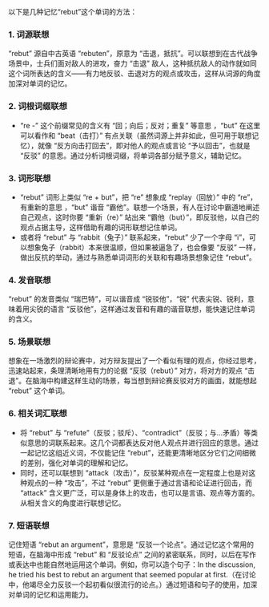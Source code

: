 以下是几种记忆“rebut”这个单词的方法：

### 1. 词源联想
“rebut” 源自中古英语 “rebuten”，原意为 “击退，抵抗”。可以联想到在古代战争场景中，士兵们面对敌人的进攻，奋力 “击退” 敌人，这种抵抗敌人的动作就如同这个词所表达的含义——有力地反驳、击退对方的观点或攻击，这样从词源的角度加深对单词的记忆。

### 2. 词根词缀联想
 - “re -” 这个前缀常见的含义有 “回；向后；反对；重复” 等意思 ，“but” 在这里可以看作和 “beat（击打）” 有点关联（虽然词源上并非如此，但可用于联想记忆），就像 “反方向击打回去”，即对他人的观点或言论 “予以回击”，也就是 “反驳” 的意思。通过分析词根词缀，将单词各部分赋予意义，辅助记忆。

### 3. 词形联想
 - “rebut” 词形上类似 “re + but”，把 “re” 想象成 “replay（回放）” 中的 “re”，有重新的意思 ，“but” 谐音 “霸他”。联想一个场景，有人在讨论中霸道地阐述自己观点，这时你要 “重新（re）” 站出来 “霸他（but）”，即反驳他，以自己的观点占据主导，这样借助有趣的词形联想记住单词。
 - 或者将 “rebut” 与 “rabbit（兔子）” 联系起来，“rebut” 少了一个字母 “i”，可以想象兔子（rabbit）本来很温顺，但如果被逼急了，也会像要 “反驳” 一样，做出反抗的举动，通过与熟悉单词词形的关联和有趣场景想象记住 “rebut”。

### 4. 发音联想
“rebut” 的发音类似 “瑞巴特”，可以谐音成 “锐驳他”，“锐” 代表尖锐、锐利，意味着用尖锐的语言 “反驳他”，这样通过发音和有趣的谐音联想，能快速记住单词的含义。

### 5. 场景联想
想象在一场激烈的辩论赛中，对方辩友提出了一个看似有理的观点，你经过思考，迅速站起来，条理清晰地用有力的论据 “反驳（rebut）” 对方，将对方的观点 “击退”。在脑海中构建这样生动的场景，每当想到辩论赛反驳对方的画面，就能想起 “rebut” 这个单词。

### 6. 相关词汇联想
 - 将 “rebut” 与 “refute”（反驳；驳斥）、“contradict”（反驳；与…矛盾）等类似意思的词联系起来。这几个词都表达反对他人观点并进行回应的意思。通过一起记忆这组近义词，不仅能记住 “rebut”，还能更清晰地区分它们之间细微的差别，强化对单词的理解和记忆。
 - 同时，还可以联想到 “attack（攻击）”，反驳某种观点在一定程度上也是对这种观点的一种 “攻击”，不过 “rebut” 更侧重于通过言语和论证进行回击，而 “attack” 含义更广泛，可以是身体上的攻击，也可以是言语、观点等方面的。从相关含义的角度进行联想记忆。

### 7. 短语联想
记住短语 “rebut an argument”，意思是 “反驳一个论点”。通过记忆这个常用的短语，在脑海中形成 “rebut” 和 “反驳论点” 之间的紧密联系，同时，以后在写作或表达中也能自然地运用这个单词。例如，你可以造个句子：In the discussion, he tried his best to rebut an argument that seemed popular at first.（在讨论中，他竭尽全力反驳一个起初看似很流行的论点。）通过短语和句子的使用，加深对单词的记忆和运用能力。 